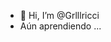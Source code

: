 - 👋 Hi, I’m @Grlllricci
- Aún aprendiendo 
...

<!---
Grlllricci/Grlllricci is a ✨ special ✨ repository because its `README.md` (this file) appears on your GitHub profile.
You can click the Preview link to take a look at your changes.
--->
